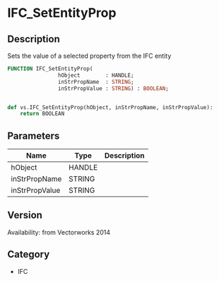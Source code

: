 # IFC_SetEntityProp

## Description
Sets the value of a selected property from the IFC entity

```pascal
FUNCTION IFC_SetEntityProp(
				hObject        : HANDLE;
				inStrPropName  : STRING;
				inStrPropValue : STRING) : BOOLEAN;
```

```python

def vs.IFC_SetEntityProp(hObject, inStrPropName, inStrPropValue):
    return BOOLEAN
```

## Parameters
|Name|Type|Description|
|---|---|---|
|hObject|HANDLE||
|inStrPropName|STRING||
|inStrPropValue|STRING||

## Version
Availability: from Vectorworks 2014
## Category
* IFC

